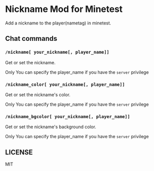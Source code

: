 # Nickname Mod for Minetest

Add a nickname to the player(nametag) in minetest.

## Chat commands

### `/nickname[ your_nickname[, player_name]]`

Get or set the nickname.

Only You can specify the player_name if you have the `server` privilege


### `/nickname_color[ your_nickname[, player_name]]`

Get or set the nickname's color.

Only You can specify the player_name if you have the `server` privilege

### `/nickname_bgcolor[ your_nickname[, player_name]]`

Get or set the nickname's background color.

Only You can specify the player_name if you have the `server` privilege


## LICENSE

MIT
